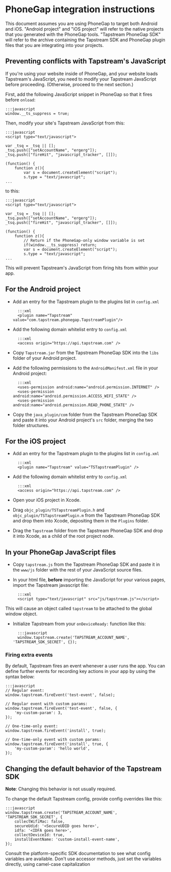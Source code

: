 # PhoneGap integration instructions

This document assumes you are using PhoneGap to target both Android and iOS.  "Android project" and "iOS project" will refer
to the native projects that you generated with the PhoneGap tools. "Tapstream PhoneGap SDK" will refer to the archive containing
the Tapstream SDK and PhoneGap plugin files that you are integrating into your projects.

## Preventing conflicts with Tapstream's JavaScript

If you're using your website inside of PhoneGap, and your website loads Tapstream's JavaScript, you need to modify your Tapstream JavaScript before proceeding. (Otherwise, proceed to the next section.)

First, add the following JavaScript snippet in PhoneGap so that it fires before `onload`:

    :::javascript
    window.__ts_suppress = true;

Then, modify your site's Tapstream JavaScript from this:

    :::javascript
    <script type="text/javascript">

    var _tsq = _tsq || [];
    _tsq.push(["setAccountName", "ergerg"]);
    _tsq.push(["fireHit", "javascript_tracker", []]);

    (function() {
        function z(){
            var s = document.createElement("script");
            s.type = "text/javascript";
    ...

to this:

    :::javascript
    <script type="text/javascript">

    var _tsq = _tsq || [];
    _tsq.push(["setAccountName", "ergerg"]);
    _tsq.push(["fireHit", "javascript_tracker", []]);

    (function() {
        function z(){
            // Return if the PhoneGap-only window variable is set
            if(window.__ts_suppress) return;
            var s = document.createElement("script");
            s.type = "text/javascript";
    ...

This will prevent Tapstream's JavaScript from firing hits from within your app.

## For the Android project

* Add an entry for the Tapstream plugin to the plugins list in `config.xml`

        :::xml
        <plugin name="Tapstream" value="com.tapstream.phonegap.TapstreamPlugin"/>

* Add the following domain whitelist entry to `config.xml`

        :::xml
        <access origin="https://api.tapstream.com" />

* Copy `Tapstream.jar` from the Tapstream PhoneGap SDK into the `libs` folder of your Android project.
* Add the following permissions to the `AndroidManifest.xml` file in your Android project:

        :::xml
        <uses-permission android:name="android.permission.INTERNET" />
        <uses-permission android:name="android.permission.ACCESS_WIFI_STATE" />
        <uses-permission android:name="android.permission.READ_PHONE_STATE" />

* Copy the `java_plugin/com` folder from the Tapstream PhoneGap SDK and paste it into your Android project's `src` folder,
merging the two folder structures.


## For the iOS project

* Add an entry for the Tapstream plugin to the plugins list in `config.xml`

        :::xml
        <plugin name="Tapstream" value="TSTapstreamPlugin" />

* Add the following domain whitelist entry to `config.xml`

        :::xml
        <access origin="https://api.tapstream.com" />

* Open your iOS project in Xcode.
* Drag `objc_plugin/TSTapstreamPlugin.h` and `objc_plugin/TSTapstreamPlugin.m` from the Tapstream PhoneGap SDK
and drop them into Xcode, depositing them in the `Plugins` folder.
* Drag the `Tapstream` folder from the Tapstream PhoneGap SDK and drop it into Xcode, as a child of the root project node.



## In your PhoneGap JavaScript files

* Copy `tapstream.js` from the Tapstream PhoneGap SDK and paste it in the `www/js` folder with the rest of your JavaScript source files.

* In your html file, __before__ importing the JavaScript for your various pages, import the Tapstream javascript file:

        :::xml
        <script type="text/javascript" src="js/tapstream.js"></script>

This will cause an object called `tapstream` to be attached to the global window object.

* Initialize Tapstream from your `onDeviceReady:` function like this:

        :::javascript
        window.tapstream.create('TAPSTREAM_ACCOUNT_NAME', 'TAPSTREAM_SDK_SECRET', {});

### Firing extra events

By default, Tapstream fires an event whenever a user runs the app. You can define further events for recording key actions in your app by using the syntax below:

    :::javascript
    // Regular event:
    window.tapstream.fireEvent('test-event', false);

    // Regular event with custom params:
    window.tapstream.fireEvent('test-event', false, {
        'my-custom-param': 3,
    });

    // One-time-only event:
    window.tapstream.fireEvent('install', true);

    // One-time-only event with custom params:
    window.tapstream.fireEvent('install', true, {
        'my-custom-param': 'hello world',
    });

## Changing the default behavior of the Tapstream SDK

**Note**: Changing this behavior is not usually required.

To change the default Tapstream config, provide config overrides like this:

    :::javascript
    window.tapstream.create('TAPSTREAM_ACCOUNT_NAME', 'TAPSTREAM_SDK_SECRET', {
        collectWifiMac: false,
        secureUdid: '<SecureUDID goes here>',
        idfa: '<IDFA goes here>',
        collectDeviceId: true,
        installEventName: 'custom-install-event-name',
    });

Consult the platform-specific SDK documentation to see what config variables are available.  Don't use accessor methods, just set the variables directly, using camel-case capitalization

